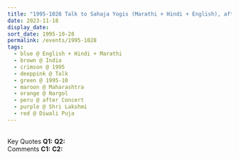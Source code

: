 ```yaml
---
title: "1995-1028 Talk to Sahaja Yogis (Marathi + Hindi + English), after Concert, the day before Diwālī Pūjā (Hindi) (5th day after Diwālī Day), Nargol, Maharashtra, India"
date: 2023-11-18
display_date: 
sort_date: 1995-10-28
permalink: /events/1995-1028
tags:
  - blue @ English + Hindi + Marathi
  - brown @ India
  - crimson @ 1995
  - deeppink @ Talk
  - green @ 1995-10
  - maroon @ Maharashtra
  - orange @ Nargol
  - peru @ after Concert
  - purple @ Shri Lakshmi
  - red @ Diwali Puja
---
```


<br>

<wave-list>
  <list-title color="DarkSeaGreen" width="55">Key Quotes</list-title>
  <list-item color="BlanchedAlmond" width="280"><b>Q1:</b> <i></i></list-item>
  <list-item color="Lavender" width="280"><b>Q2:</b> <i></i></list-item>
</wave-list>

<br>

<wave-list>
  <list-title color="DarkSeaGreen" width="55">Comments</list-title>
  <list-item color="BlanchedAlmond" width="280"><b>C1:</b> <i></i></list-item>
  <list-item color="Lavender" width="280"><b>C2:</b> <i></i></list-item>
</wave-list>